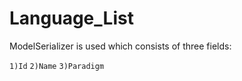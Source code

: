 # Language_List
ModelSerializer is used which consists of three fields:

`1)Id`
`2)Name`
`3)Paradigm`

